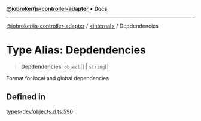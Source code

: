 [**@iobroker/js-controller-adapter**](../../README.md) • **Docs**

***

[@iobroker/js-controller-adapter](../../globals.md) / [\<internal\>](../README.md) / Depdendencies

# Type Alias: Depdendencies

> **Depdendencies**: `object`[] \| `string`[]

Format for local and global dependencies

## Defined in

[types-dev/objects.d.ts:596](https://github.com/ioBroker/ioBroker.js-controller/blob/664d3c56250ad4e09c02e3cf6b90746a581d9f55/packages/types-dev/objects.d.ts#L596)
